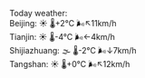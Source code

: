 Today weather:  
Beijing: ☀️   🌡️+2°C 🌬️↖11km/h  
Tianjin: ☀️   🌡️-4°C 🌬️←4km/h  
Shijiazhuang: 🌫  🌡️-2°C 🌬️↓7km/h  
Tangshan: ☀️   🌡️+0°C 🌬️↖12km/h  
